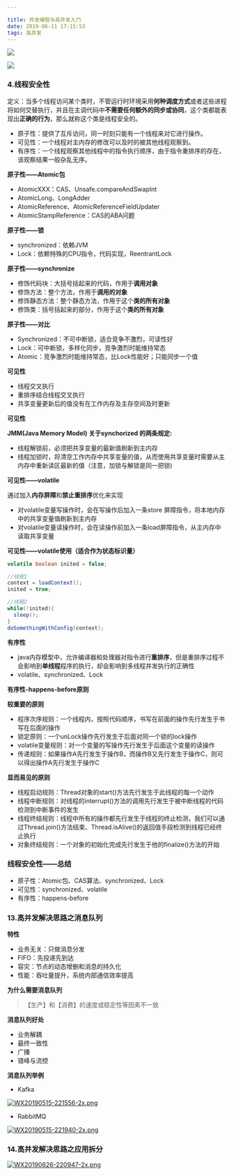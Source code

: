 ```yaml
---

title: 并发编程与高并发入门
date: 2019-06-11 17:15:53
tags: 高并发
---
```






<a href="https://996.icu"><img src="https://img.shields.io/badge/link-996.icu-red.svg"></a>

![](https://desk-fd.zol-img.com.cn/t_s1440x900c5/g5/M00/01/0E/ChMkJlbKweiIFY_6AA3VjT9w7FMAALGfwFCj8AADdWl862.jpg)

<h3>4.线程安全性</h3>

定义：当多个线程访问某个类时，不管运行时环境采用<b>何种调度方式</b>或者这些进程将如何交替执行，并且在主调代码中<b>不需要任何额外的同步或协同</b>，这个类都能表现出<b>正确的行为</b>，那么就称这个类是线程安全的。

* 原子性：提供了互斥访问，同一时刻只能有一个线程来对它进行操作。
* 可见性：一个线程对主内存的修改可以及时的被其他线程观察到。
* 有序性：一个线程观察其他线程中的指令执行顺序，由于指令重排序的存在，该观察结果一般杂乱无序。

<!-- more-->

<b>原子性——Atomic包</b>

* AtomicXXX：CAS、Unsafe.compareAndSwapInt
* AtomicLong、LongAdder
* AtomicReference、AtomicReferenceFieldUpdater
* AtomicStampReference：CAS的ABA问题

<b>原子性——锁</b>

* synchronized：依赖JVM
* Lock：依赖特殊的CPU指令，代码实现，ReentrantLock

<b>原子性——synchronize</b>

* 修饰代码块：大括号括起来的代码，作用于<b>调用对象</b>
* 修饰方法：整个方法，作用于<b>调用的对象</b>
* 修饰静态方法：整个静态方法，作用于这个<b>类的所有对象</b>
* 修饰类：括号括起来的部分，作用于这个<b>类的所有对象</b>

<b>原子性——对比</b>

* Synchronized：不可中断锁，适合竞争不激烈，可读性好
* Lock：可中断锁，多样化同步，竞争激烈时能维持常态
* Atomic：竞争激烈时能维持常态，比Lock性能好；只能同步一个值

<b>可见性</b>

* 线程交叉执行
* 重排序结合线程交叉执行
* 共享变量更新后的值没有在工作内存及主存空间及时更新

<b>可见性</b>

<b>JMM(Java Memory Model) 关于synchorized 的两条规定:</b>

* 线程解锁前，必须把共享变量的最新值刷新到主内存
* 线程加锁时，将清空工作内存中共享变量的值，从而使用共享变量时需要从主内存中重新读区最新的值（注意，加锁与解锁是同一把锁)

<b>可见性——volatile</b>

通过加入<b>内存屏障</b>和<b>禁止重排序</b>优化来实现

* 对volatile变量写操作时，会在写操作后加入一条store 屏障指令，将本地内存中的共享变量值刷新到主内存
* 对volatile变量读操作时，会在读操作前加入一条load屏障指令，从主内存中读取共享变量

<b>可见性——volatile使用（适合作为状态标识量）</b>

```java
volatile boolean inited = false;

//线程1
context = loadContext();
inited = true;

//线程2
while(!inited){
  sleep();
}
doSomethingWithConfig(context);
```

<b>有序性</b>

* java内存模型中，允许编译器和处理器对指令进行<b>重排序</b>，但是重排序过程不会影响到<b>单线程</b>程序的执行，却会影响到多线程并发执行的正确性
* volatile、synchronized、Lock

<b>有序性-happens-before原则</b>

<b>较重要的原则</b>

* 程序次序规则：一个线程内，按照代码顺序，书写在前面的操作先行发生于书写在后面的操作
* 锁定原则：一个unLock操作先行发生于后面对同一个锁的lock操作
* volatile变量规则：对一个变量的写操作先行发生于后面这个变量的读操作
* 传递规则：如果操作A先行发生于操作B，而操作B又先行发生于操作C，则可以得出操作A先行发生于操作C

<b>显而易见的原则</b>

* 线程启动规则：Thread对象的start()方法先行发生于此线程的每一个动作
* 线程中断规则：对线程的interrupt()方法的调用先行发生于被中断线程的代码检测到中断事件的发生
* 线程终结规则：线程中所有的操作都先行发生于线程的终止检测，我们可以通过Thread.join()方法结束、Thread.isAlive()的返回值手段检测到线程已经终止执行
* 对象终结规则：一个对象的初始化完成先行发生于他的finalize()方法的开始



<h3>线程安全性——总结</h3>

* 原子性：Atomic包、CAS算法、synchronized、Lock
* 可见性：synchronized、volatile
* 有序性：happens-before



<h3>13.高并发解决思路之消息队列</h3>

**特性**

* 业务无关：只做消息分发
* FIFO：先投递先到达
* 容灾：节点的动态增删和消息的持久化
* 性能：吞吐量提升，系统内部通信效率提高



**为什么需要消息队列**

> 【生产】和【消费】的速度或稳定性等因素不一致



**消息队列好处**

* 业务解耦
* 最终一致性
* 广播
* 错峰与流控



**消息队列举例**

* Kafka

[![WX20190515-221556-2x.png](https://i.postimg.cc/mgTpN7KX/WX20190515-221556-2x.png)](https://postimg.cc/TpHcT5dg)

* RabbitMQ

[![WX20190515-221940-2x.png](https://i.postimg.cc/KzQ8j7X6/WX20190515-221940-2x.png)](https://postimg.cc/yggHrZ8j)







<h3>14.高并发解决思路之应用拆分</h3>

[![WX20190626-220947-2x.png](https://i.postimg.cc/50xDTsPt/WX20190626-220947-2x.png)](https://postimg.cc/GB5Msxn0)

